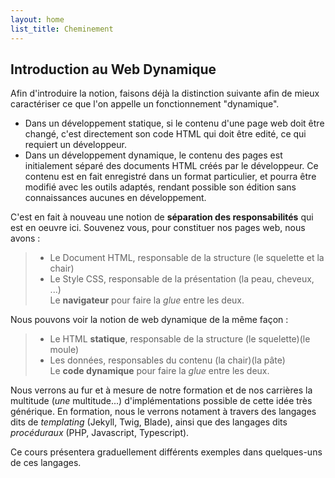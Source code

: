 ```yaml
---
layout: home
list_title: Cheminement
---
```


## Introduction au Web Dynamique

Afin d'introduire la notion, faisons déjà la distinction suivante afin de mieux caractériser ce que l'on appelle un fonctionnement "dynamique".
- Dans un développement statique, si le contenu d'une page web doit être changé, c'est directement son code HTML qui doit être edité, ce qui requiert un développeur.
- Dans un développement dynamique, le contenu des pages est initialement séparé des documents HTML créés par le développeur. Ce contenu est en fait enregistré dans un format particulier, et pourra être modifié avec les outils adaptés, rendant possible son édition sans connaissances aucunes en développement.

C'est en fait à nouveau une notion de **séparation des responsabilités** qui est en oeuvre ici.
Souvenez vous, pour constituer nos pages web, nous avons :

> - Le Document HTML, responsable de la structure (le squelette et la chair)
> - Le Style CSS, responsable de la présentation (la peau, cheveux, ...)<br>
> Le **navigateur** pour faire la *glue* entre les deux.

Nous pouvons voir la notion de web dynamique de la même façon :

> - Le HTML **statique**, responsable de la structure (le squelette)(le moule)
> - Les données, responsables du contenu (la chair)(la pâte)<br>
> Le **code dynamique** pour faire la *glue* entre les deux.

Nous verrons au fur et à mesure de notre formation et de nos carrières la multitude (*une* multitude...) d'implémentations possible de cette idée très générique. En formation, nous le verrons notament à travers des langages dits de *templating* (Jekyll, Twig, Blade), ainsi que des langages dits *procéduraux* (PHP, Javascript, Typescript).

Ce cours présentera graduellement différents exemples dans quelques-uns de ces langages.